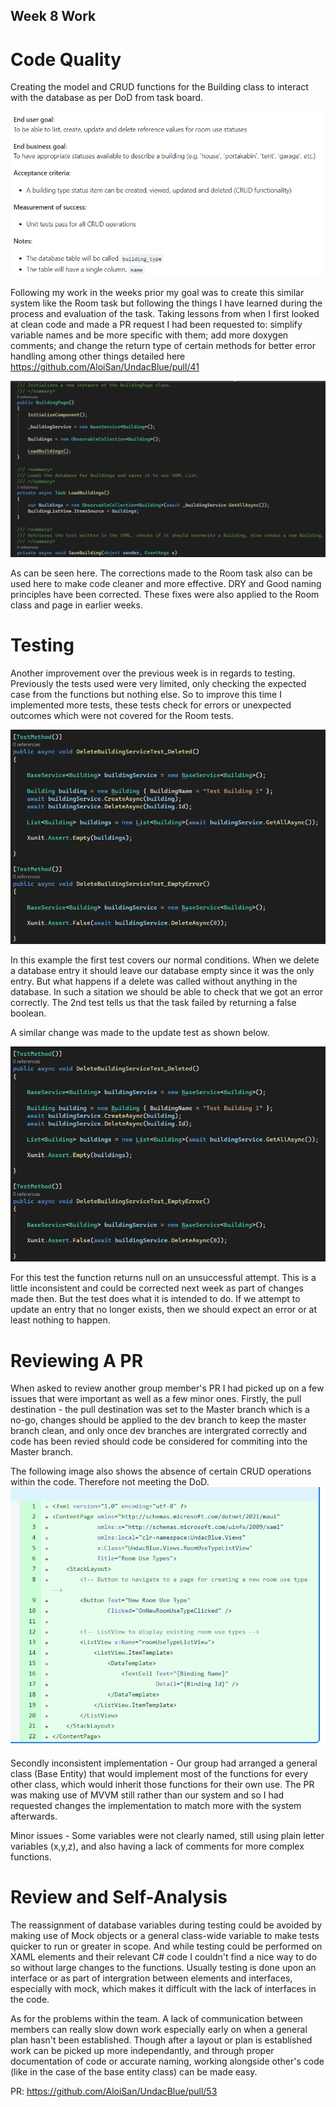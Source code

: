 ## Week 8 Work

# Code Quality

Creating the model and CRUD functions for the Building class to interact with the database as per DoD from task board.

![image](https://github.com/TwopercentFlat/40534370Portfolio/blob/main/images/Week8/Week8-1.PNG)

Following my work in the weeks prior my goal was to create this similar system like the Room task but following the things I have learned during the process and evaluation of the task. Taking lessons from when I first looked at clean code and made a PR request I had been requested to: simplify variable names and be more specific with them; add more doxygen comments; and change the return type of certain methods for better error handling among other things detailed here https://github.com/AloiSan/UndacBlue/pull/41

![image](https://github.com/TwopercentFlat/40534370Portfolio/blob/main/images/Week8/Week8-2.PNG)

As can be seen here. The corrections made to the Room task also can be used here to make code cleaner and more effective. DRY and Good naming principles have been corrected. These fixes were also applied to the Room class and page in earlier weeks.


# Testing

Another improvement over the previous week is in regards to testing.
Previously the tests used were very limited, only checking the expected case from the functions but nothing else. So to improve this time I implemented more tests, these tests check for errors or unexpected outcomes which were not covered for the Room tests. 

![image](https://github.com/TwopercentFlat/40534370Portfolio/blob/main/images/Week8/Week8-3.PNG)

In this example the first test covers our normal conditions. When we delete a database entry it should leave our database empty since it was the only entry. But what happens if a delete was called without anything in the database. In such a sitation we should be able to check that we got an error correctly. The 2nd test tells us that the task failed by returning a false boolean.

A similar change was made to the update test as shown below.

![image](https://github.com/TwopercentFlat/40534370Portfolio/blob/main/images/Week8/Week8-3.PNG)

For this test the function returns null on an unsuccessful attempt. This is a little inconsistent and could be corrected next week as part of changes made then. But the test does what it is intended to do. If we attempt to update an entry that no longer exists, then we should expect an error or at least nothing to happen. 


# Reviewing A PR

When asked to review another group member's PR I had picked up on a few issues that were important as well as a few minor ones.
Firstly, the pull destination - the pull destination was set to the Master branch which is a no-go, changes should be applied to the dev branch to keep the master branch clean, and only once dev branches are intergrated correctly and code has been revied should code be considered for commiting into the Master branch.

The following image also shows the absence of certain CRUD operations within the code. Therefore not meeting the DoD.
![image](https://github.com/TwopercentFlat/40534370Portfolio/blob/main/images/Week8/Week8-5.PNG)

Secondly inconsistent implementation - Our group had arranged a general class (Base Entity) that would implement most of the functions for every other class, which would inherit those functions for their own use. The PR was making use of MVVM still rather than our system and so I had requested changes the implementation to match more with the system afterwards.

Minor issues - Some variables were not clearly named, still using plain letter variables (x,y,z), and also having a lack of comments for more complex functions.


# Review and Self-Analysis

The reassignment of database variables during testing could be avoided by making use of Mock objects or a general class-wide variable to make tests quicker to run or greater in scope. And while testing could be performed on XAML elements and their relevant C# code I couldn't find a nice way to do so without large changes to the functions. Usually testing is done upon an interface or as part of intergration between elements and interfaces, especially with mock, which makes it difficult with the lack of interfaces in the code.

As for the problems within the team. A lack of communication between members can really slow down work especially early on when a general plan hasn't been established. Though after a layout or plan is established work can be picked up more independantly, and through proper documentation of code or accurate naming, working alongside other's code (like in the case of the base entity class) can be made easy. 


PR:
https://github.com/AloiSan/UndacBlue/pull/53